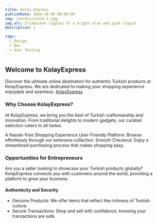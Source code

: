 ```yaml
---
title: Kolay Express
publishDate: 2024-26-06 00:00:00
img: /assets/stock-1.jpg
img_alt: Iridescent ripples of a bright blue and pink liquid
description: |

tags:
  - Design
  - Dev
  - User Testing
---
```


## Welcome to KolayExpress

 Discover the ultimate online destination for authentic Turkish products at KolayExpress. We are dedicated to making your shopping experience enjoyable and seamless.
<a href="https://kolayexpress.com">KolayExpress</a>


### Why Choose KolayExpress?

At KolayExpress, we bring you the best of Turkish craftsmanship and innovation. From traditional delights to modern gadgets, our curated selection caters to all tastes.

A Hassle-Free Shopping Experience
User-Friendly Platform: Browse effortlessly through our extensive collection.
Smooth Checkout: Enjoy a streamlined purchasing process that makes shopping easy.

### Opportunities for Entrepreneurs

Are you a seller looking to showcase your Turkish products globally? KolayExpress connects you with customers around the world, providing a platform to grow your business.

#### Authenticity and Security


- Genuine Products: We offer items that reflect the richness of Turkish culture.
- Secure Transactions: Shop and sell with confidence, knowing your transactions are safe.

